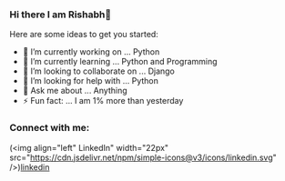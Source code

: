 ### Hi there I am Rishabh👋

Here are some ideas to get you started:

- 🔭 I’m currently working on ... Python
- 🌱 I’m currently learning ... Python and Programming
- 👯 I’m looking to collaborate on ... Django 
- 🤔 I’m looking for help with ... Python
- 💬 Ask me about ... Anything
- ⚡ Fun fact: ... I am 1% more than yesterday

### Connect with me:

<!-- <img align="left"  width="22px" src="https://raw.githubusercontent.com/iconic/open-iconic/master/svg/globe.svg" /> -->
(<img align="left"  LinkedIn" width="22px" src="https://cdn.jsdelivr.net/npm/simple-icons@v3/icons/linkedin.svg" />)[linkedin]

</br>

[linkedin]: https://www.linkedin.com/in/rishabh-goswami-78598a1a7/
